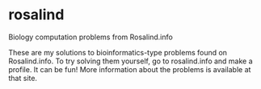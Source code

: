 # rosalind
Biology computation problems from Rosalind.info

These are my solutions to bioinformatics-type problems found on Rosalind.info. 
To try solving them yourself, go to rosalind.info and make a profile. 
It can be fun! 
More information about the problems is available at that site.
